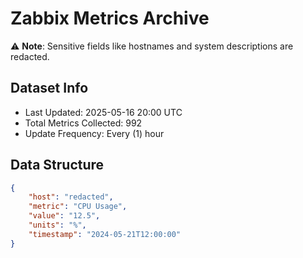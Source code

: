 # Zabbix Metrics Archive

⚠️ **Note**: Sensitive fields like hostnames and system descriptions are redacted.

## Dataset Info
- Last Updated: 2025-05-16 20:00 UTC
- Total Metrics Collected: 992
- Update Frequency: Every (1) hour

## Data Structure
```json
{
    "host": "redacted",
    "metric": "CPU Usage",
    "value": "12.5",
    "units": "%",
    "timestamp": "2024-05-21T12:00:00"
}
```
